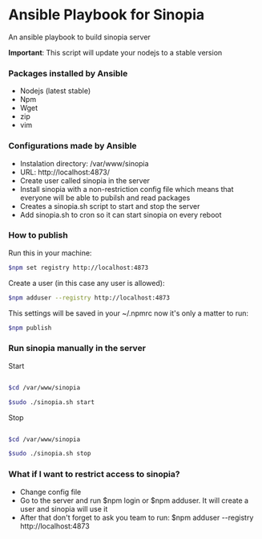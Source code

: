 # Ansible Playbook for Sinopia

An ansible playbook to build sinopia server

**Important**: This script will update your nodejs to a stable version

### Packages installed by Ansible
* Nodejs (latest stable)
* Npm
* Wget
* zip
* vim

### Configurations made by Ansible

* Instalation directory: /var/www/sinopia
* URL: http://localhost:4873/
* Create user called sinopia in the server
* Install sinopia with a non-restriction config file which means that everyone will be able to pubilsh and read packages
* Creates a sinopia.sh script to start and stop the server
* Add sinopia.sh to cron so it can start sinopia on every reboot

### How to publish

Run this in your machine:

```bash
$npm set registry http://localhost:4873
```

Create a user (in this case any user is allowed):

```bash
$npm adduser --registry http://localhost:4873
```

This settings will be saved in your ~/.npmrc now it's only a matter to run:

```bash
$npm publish
```


### Run sinopia manually in the server

Start

```bash

$cd /var/www/sinopia

$sudo ./sinopia.sh start

```
Stop

```bash

$cd /var/www/sinopia

$sudo ./sinopia.sh stop


```

### What if I want to restrict access to sinopia?

* Change config file
* Go to the server and run $npm login or $npm adduser. It will create a user and sinopia will use it
* After that don't forget to ask you team to run: $npm adduser --registry http://localhost:4873
